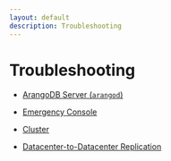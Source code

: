 ```yaml
---
layout: default
description: Troubleshooting
---
```

Troubleshooting
===============

- [ArangoDB Server (`arangod`)](troubleshooting-arangod.html)

- [Emergency Console](troubleshooting-emergency-console.html)

- [Cluster](troubleshooting-cluster.html)

- [Datacenter-to-Datacenter Replication](troubleshooting-dc2-dc.html)
